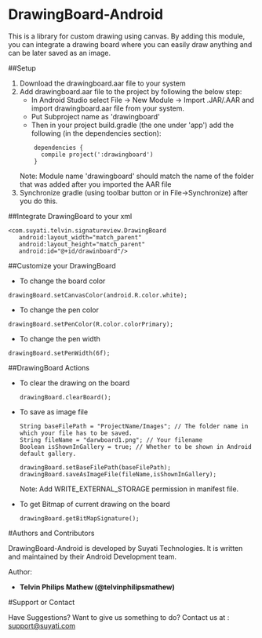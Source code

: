 # DrawingBoard-Android
This is a library for custom drawing using canvas. By adding this module, you can integrate a drawing board where you can easily draw anything and can be later saved as an image.

##Setup

1. Download the drawingboard.aar file to your system
2. Add drawingboard.aar file to the project by following the below step:
    * In Android Studio select File -> New Module -> Import .JAR/.AAR and import drawingboard.aar file from your           system.
    * Put Subproject name as 'drawingboard'
    * Then in your project build.gradle (the one under 'app') add the following (in the dependencies section):
    ```
        dependencies {
          compile project(':drawingboard')
        }
    ```
    Note: Module name 'drawingboard' should match the name of the folder that was added after you imported the         AAR file
3. Synchronize gradle (using toolbar button or in File->Synchronize) after you do this.

 ##Integrate DrawingBoard to your xml
 
 ```
 <com.suyati.telvin.signatureview.DrawingBoard
    android:layout_width="match_parent"
    android:layout_height="match_parent"
    android:id="@+id/drawinboard"/>
 ```
 ##Customize your DrawingBoard
 
  * To change the board color 
   ```
  drawingBoard.setCanvasColor(android.R.color.white);
  ```
  
  * To change the pen color 
  ```
  drawingBoard.setPenColor(R.color.colorPrimary);
  ```
  
  * To change the pen width 
  ```
  drawingBoard.setPenWidth(6f);
  ```
  
##DrawingBoard Actions

* To clear the drawing on the board
  ```
  drawingBoard.clearBoard();
  ```
  
* To save as image file 
  ```
  String baseFilePath = "ProjectName/Images"; // The folder name in which your file has to be saved.
  String fileName = "darwboard1.png"; // Your filename
  Boolean isShownInGallery = true; // Whether to be shown in Android default gallery.
  
  drawingBoard.setBaseFilePath(baseFilePath);
  drawingBoard.saveAsImageFile(fileName,isShownInGallery); 
  ```
  Note: Add WRITE_EXTERNAL_STORAGE permission in manifest file.
  
* To get Bitmap of current drawing on the board
  ```
  drawingBoard.getBitMapSignature();
  ```
 
 #Authors and Contributors

DrawingBoard-Android is developed by Suyati Technologies. It is written and maintained by their Android Development team.

Author:

* **Telvin Philips Mathew (@telvinphilipsmathew)**

#Support or Contact

Have Suggestions? Want to give us something to do? Contact us at : support@suyati.com


